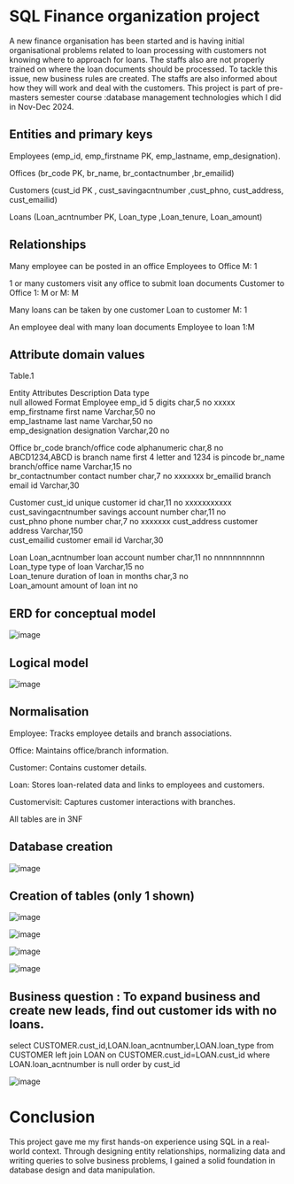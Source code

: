 # SQL Finance organization project

 A new finance organisation has been started and is having initial organisational problems related to loan processing with customers not knowing where to approach for loans. The staffs also are not properly trained on where the loan documents should be processed. To tackle this issue, new business rules are created. The staffs are also informed about how they will work and deal with the customers. This project is part of pre-masters semester course :database management technologies which I did in Nov-Dec 2024.
 
## Entities and primary keys
Employees (emp_id, emp_firstname PK, emp_lastname, emp_designation).
                        
Offices (br_code PK, br_name, br_contactnumber ,br_emailid)
                
Customers (cust_id PK , cust_savingacntnumber ,cust_phno, cust_address, cust_emailid)
                  
Loans (Loan_acntnumber PK, Loan_type ,Loan_tenure, Loan_amount)
                     

## Relationships

Many employee can be posted in an office
Employees to Office 
M: 1

1 or many customers visit any office to submit loan documents
Customer to Office
1: M or M: M

Many loans can be taken by one customer
Loan to customer
M: 1


An employee deal with many loan documents
Employee to loan
1:M

## Attribute domain values
Table.1

Entity 	Attributes 	Description 	Data type	 
null allowed	Format
Employee	emp_id	5 digits	char,5	no	xxxxx
	emp_firstname	first name	Varchar,50	no	
	emp_lastname	last name	Varchar,50	no	
	emp_designation	designation	Varchar,20	no	
					
Office	br_code	branch/office code	alphanumeric  char,8	no	ABCD1234,ABCD is branch name first 4 letter and 1234 is pincode
	br_name	branch/office name	Varchar,15	no	
	br_contactnumber	contact number	char,7	no	xxxxxxx
	br_emailid	branch email id	Varchar,30		
					
Customer	cust_id	unique customer id	char,11	no	xxxxxxxxxxx
	cust_savingacntnumber	savings account number	char,11	no	
	cust_phno	phone number	char,7	no	xxxxxxx
	cust_address	customer address	Varchar,150		
	cust_emailid	customer email id	Varchar,30		
					
Loan	Loan_acntnumber	loan account number	char,11	no	nnnnnnnnnnn
	Loan_type	type of loan	Varchar,15	no	
	Loan_tenure	duration of loan in months	char,3	no	
	Loan_amount	amount of loan	int	no	




## ERD for conceptual model


![image](https://github.com/user-attachments/assets/372ac6eb-0df5-4479-a600-2ebcb4a30d3d)

## Logical model
![image](https://github.com/user-attachments/assets/9eb5e4e9-e58a-42c4-aa76-6076a7e29802)

## Normalisation
Employee: Tracks employee details and branch associations.

Office: Maintains office/branch information.

Customer: Contains customer details.

Loan: Stores loan-related data and links to employees and customers.

Customervisit: Captures customer interactions with branches.

All tables are in 3NF

## Database creation
![image](https://github.com/user-attachments/assets/e450f23b-6b41-40f1-9775-7f91e10032da)

## Creation of tables (only 1 shown)

![image](https://github.com/user-attachments/assets/2dbfc419-dbb8-48e5-bdc2-d5dd8d8c098e)

![image](https://github.com/user-attachments/assets/684ac3cb-05d5-4927-96e9-58a49a4e5f83)

![image](https://github.com/user-attachments/assets/f080ad10-fbee-4a93-b7a1-ac910f634715)

![image](https://github.com/user-attachments/assets/62ce112a-e6eb-49f5-b28c-9bc9f11e6c6b)

## Business question : To expand business and create new leads, find out customer ids with no loans.

select CUSTOMER.cust_id,LOAN.loan_acntnumber,LOAN.loan_type
from CUSTOMER
left join LOAN on CUSTOMER.cust_id=LOAN.cust_id
where LOAN.loan_acntnumber is null
order by cust_id

![image](https://github.com/user-attachments/assets/696b9f0d-bea8-4c4a-9168-5aca3e104b05)

# Conclusion

This project gave me my first hands-on experience using SQL in a real-world context. Through designing entity relationships, normalizing data and writing queries to solve business problems, I gained a solid foundation in database design and data manipulation.



